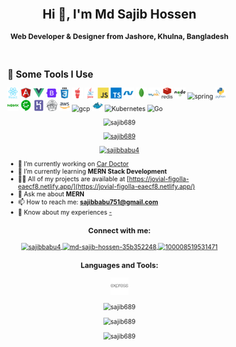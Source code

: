 <div align="center">
  <img src="https://www.optimalvirtualemployee.com/wp-content/uploads/2023/01/front-end-development.gif" alt="" />
</div>

<h1 align="center">Hi 👋, I'm Md Sajib Hossen</h1>
<h3 align="center">Web Developer & Designer from Jashore, Khulna, Bangladesh</h3>

<div align="center">
  <img width="500" src="https://cdn.dribbble.com/users/1162077/screenshots/3848914/programmer.gif" alt="" />
</div>
<h2>🚀 Some Tools I Use</h2>
<p align="left">
<img src="https://raw.githubusercontent.com/devicons/devicon/master/icons/react/react-original-wordmark.svg" alt="react" width="25" height="25" />
<img src="https://raw.githubusercontent.com/devicons/devicon/master/icons/angularjs/angularjs-original.svg" alt="angular-js" width="25" height="25" />
<img src="https://raw.githubusercontent.com/devicons/devicon/master/icons/vuejs/vuejs-original.svg" alt="vue" width="25" height="25" />
<img src="https://raw.githubusercontent.com/devicons/devicon/master/icons/bootstrap/bootstrap-plain.svg" alt="bootstrap" width="25" height="25" />
<img src="https://raw.githubusercontent.com/devicons/devicon/master/icons/css3/css3-original-wordmark.svg" alt="css3" width="25" height="25" />
<img src="https://raw.githubusercontent.com/devicons/devicon/master/icons/gulp/gulp-plain.svg" alt="gulp" width="25" height="25" />
<img src="https://raw.githubusercontent.com/devicons/devicon/master/icons/java/java-original-wordmark.svg" alt="java" width="25" height="25" />
<img src="https://raw.githubusercontent.com/devicons/devicon/master/icons/javascript/javascript-original.svg" alt="javascript" width="25" height="25" />
<img src="https://raw.githubusercontent.com/devicons/devicon/master/icons/typescript/typescript-original.svg" alt="typescript" width="25" height="25" />
<img src="https://raw.githubusercontent.com/devicons/devicon/master/icons/dot-net/dot-net-original.svg" alt=".NET" width="25" height="25" />
<img src="https://raw.githubusercontent.com/devicons/devicon/master/icons/mongodb/mongodb-original.svg" alt="mongodb" width="25" height="25" />
<img src="https://raw.githubusercontent.com/devicons/devicon/master/icons/mysql/mysql-original-wordmark.svg" alt="mysql" width="25" height="25" />
<img src="https://raw.githubusercontent.com/devicons/devicon/master/icons/redis/redis-original-wordmark.svg" alt="redis" width="25" height="25" />
<img src="https://raw.githubusercontent.com/devicons/devicon/master/icons/nodejs/nodejs-original-wordmark.svg" alt="nodejs" width="25" height="25" />
<img src="https://www.vectorlogo.zone/logos/springio/springio-icon.svg" alt="spring" width="25" height="25" />
<img src="https://raw.githubusercontent.com/devicons/devicon/master/icons/python/python-original-wordmark.svg" alt="python" width="25" height="25" />
<img src="https://raw.githubusercontent.com/devicons/devicon/master/icons/nginx/nginx-original.svg" alt="nginx" width="25" height="25" />
<img src="https://raw.githubusercontent.com/devicons/devicon/master/icons/cucumber/cucumber-plain.svg" alt="cucumber" width="25" height="25" />
<img src="https://raw.githubusercontent.com/devicons/devicon/master/icons/heroku/heroku-plain.svg" alt="heroku" width="25" height="25" />
<img src="https://raw.githubusercontent.com/devicons/devicon/master/icons/travis/travis-plain.svg" alt="travis" width="25" height="25" />
<img src="https://raw.githubusercontent.com/github/explore/80688e429a7d4ef2fca1e82350fe8e3517d3494d/topics/aws/aws.png" alt="aws" width="25" height="25" />
<img src="https://www.vectorlogo.zone/logos/google_cloud/google_cloud-icon.svg" alt="gcp" width="25" height="25" />
<img src="https://raw.githubusercontent.com/devicons/devicon/master/icons/docker/docker-original.svg" alt="Docker" width="25" height="25" />
<img src="https://www.vectorlogo.zone/logos/kubernetes/kubernetes-icon.svg" alt="Kubernetes" width="25" height="25" />
<img src="https://cdn.jsdelivr.net/gh/devicons/devicon/icons/go/go-original.svg" alt="Go" width="25" height="25" />
<p align="center">
  <img src="https://komarev.com/ghpvc/?username=sajib689&label=Profile%20views&color=0e75b6&style=flat" alt="sajib689" />
</p>

<p align="center">
  <a href="https://github.com/ryo-ma/github-profile-trophy">
    <img src="https://github-profile-trophy.vercel.app/?username=sajib689" alt="sajib689" />
  </a>
</p>

<p align="center">
  <a href="https://twitter.com/sajibbabu4" target="blank">
    <img src="https://img.shields.io/twitter/follow/sajibbabu4?logo=twitter&style=for-the-badge" alt="sajibbabu4" />
  </a>
</p>

- 🔭 I’m currently working on [Car Doctor](https://admirable-dodol-fb69fd.netlify.app/)
- 🌱 I’m currently learning **MERN Stack Development**
- 👨‍💻 All of my projects are available at [https://jovial-figolla-eaecf8.netlify.app/](https://jovial-figolla-eaecf8.netlify.app/)
- 💬 Ask me about **MERN**
- 📫 How to reach me: **sajibbabu751@gmail.com**
- 📄 Know about my experiences [-](-)

<h3 align="center">Connect with me:</h3>
<p align="center">
  <a href="https://twitter.com/sajibbabu4" target="blank">
    <img align="center" src="https://raw.githubusercontent.com/rahuldkjain/github-profile-readme-generator/master/src/images/icons/Social/twitter.svg" alt="sajibbabu4" height="30" width="40" />
  </a>
  <a href="https://linkedin.com/in/md-sajib-hossen-35b352248" target="blank">
    <img align="center" src="https://raw.githubusercontent.com/rahuldkjain/github-profile-readme-generator/master/src/images/icons/Social/linked-in-alt.svg" alt="md-sajib-hossen-35b352248" height="30" width="40" />
  </a>
  <a href="https://fb.com/100008519531471" target="blank">
    <img align="center" src="https://raw.githubusercontent.com/rahuldkjain/github-profile-readme-generator/master/src/images/icons/Social/facebook.svg" alt="100008519531471" height="30" width="40" />
  </a>
</p>

<h3 align="center">Languages and Tools:</h3>
<p align="center">
  <a href="https://expressjs.com" target="_blank" rel="noreferrer">
    <img src="https://raw.githubusercontent.com/devicons/devicon/master/icons/express/express-original-wordmark.svg" alt="express" width="40" height="40" />
  </a>
  <!-- Add other tools and languages here -->
</p>

<p align="center">
  <img align="center" src="https://github-readme-stats.vercel.app/api/top-langs?username=sajib689&show_icons=true&locale=en&layout=compact" alt="sajib689" />
</p>

<p align="center">
  <img align="center" src="https://github-readme-stats.vercel.app/api?username=sajib689&show_icons=true&locale=en" alt="sajib689" />
</p>

<p align="center">
  <img align="center" src="https://github-readme-streak-stats.herokuapp.com/?user=sajib689&" alt="sajib689" />
</p>
